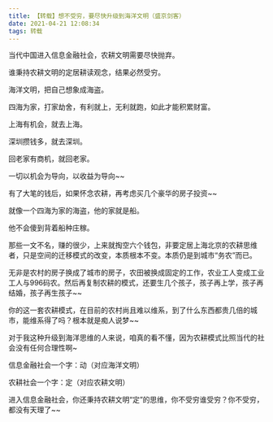 ```yaml
---
title: 【转载】想不受穷，要尽快升级到海洋文明（盛京剑客）
date: 2021-04-21 12:08:34
tags: 转载
---
```


当代中国进入信息金融社会，农耕文明需要尽快抛弃。

谁秉持农耕文明的定居耕读观念，结果必然受穷。



海洋文明，把自己想象成海盗。

四海为家，打家劫舍，有利就上，无利就跑，如此才能积累财富。



上海有机会，就去上海。

深圳攒钱多，就去深圳。

回老家有商机，就回老家。

一切以机会为导向，以收益为导向~~



有了大笔的钱后，如果怀念农耕，再考虑买几个豪华的房子投资~~

就像一个四海为家的海盗，他的家就是船。

他不会傻到背着船种庄稼。



那些一文不名，赚的很少，上来就掏空六个钱包，非要定居上海北京的农耕思维者，只是空间的迁移模式的改变，本质根本不变。本质仍是到城市“务农”而已。

无非是农村的房子换成了城市的房子，农田被换成固定的工作，农业工人变成工业工人与996码农。然后再复制农耕的模式，还要生几个孩子，孩子再上学，孩子再结婚，孩子再生孩子~~

你的这一套农耕模式，在目前的农村尚且难以维系，到了什么东西都贵几倍的城市，能维系得了吗？根本就是痴人说梦~~



对于我这种升级到海洋思维的人来说，咱真的看不懂，因为农耕模式比照当代的社会没有任何合理性啊~



信息金融社会一个字：动（对应海洋文明）

农耕社会一个字：定（对应农耕文明）

进入信息金融社会，你还秉持农耕文明“定”的思维，你不受穷谁受穷？你不受穷，都没有天理了~~